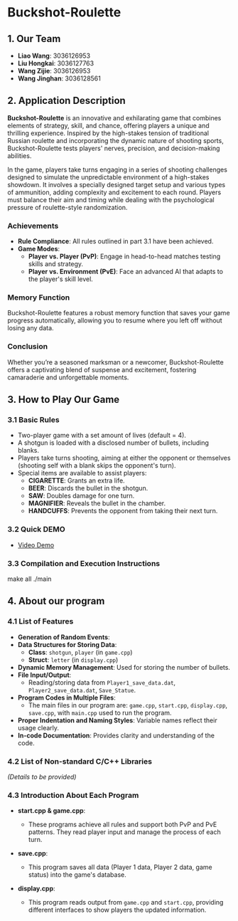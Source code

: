 # Buckshot-Roulette

## 1. Our Team
- **Liao Wang**: 3036126953
- **Liu Hongkai**: 3036127763
- **Wang Zijie**: 3036126953
- **Wang Jinghan**: 3036128561

## 2. Application Description
**Buckshot-Roulette** is an innovative and exhilarating game that combines elements of strategy, skill, and chance, offering players a unique and thrilling experience. Inspired by the high-stakes tension of traditional Russian roulette and incorporating the dynamic nature of shooting sports, Buckshot-Roulette tests players' nerves, precision, and decision-making abilities.

In the game, players take turns engaging in a series of shooting challenges designed to simulate the unpredictable environment of a high-stakes showdown. It involves a specially designed target setup and various types of ammunition, adding complexity and excitement to each round. Players must balance their aim and timing while dealing with the psychological pressure of roulette-style randomization.

### Achievements
- **Rule Compliance**: All rules outlined in part 3.1 have been achieved.
- **Game Modes**: 
  - **Player vs. Player (PvP)**: Engage in head-to-head matches testing skills and strategy.
  - **Player vs. Environment (PvE)**: Face an advanced AI that adapts to the player's skill level.

### Memory Function
Buckshot-Roulette features a robust memory function that saves your game progress automatically, allowing you to resume where you left off without losing any data.

### Conclusion
Whether you’re a seasoned marksman or a newcomer, Buckshot-Roulette offers a captivating blend of suspense and excitement, fostering camaraderie and unforgettable moments.

## 3. How to Play Our Game
### 3.1 Basic Rules
- Two-player game with a set amount of lives (default = 4).
- A shotgun is loaded with a disclosed number of bullets, including blanks.
- Players take turns shooting, aiming at either the opponent or themselves (shooting self with a blank skips the opponent's turn).
- Special items are available to assist players:
  - **CIGARETTE**: Grants an extra life.
  - **BEER**: Discards the bullet in the shotgun.
  - **SAW**: Doubles damage for one turn.
  - **MAGNIFIER**: Reveals the bullet in the chamber.
  - **HANDCUFFS**: Prevents the opponent from taking their next turn.

### 3.2 Quick DEMO
- [Video Demo](https://youtu.be/9pU-0DAcSxM)

### 3.3 Compilation and Execution Instructions
make all
./main

## 4. About our program
### 4.1 List of Features
- **Generation of Random Events**: 
- **Data Structures for Storing Data**:
  - **Class**: `shotgun`, `player` (in `game.cpp`)
  - **Struct**: `letter` (in `display.cpp`)
- **Dynamic Memory Management**: Used for storing the number of bullets.
- **File Input/Output**: 
  - Reading/storing data from `Player1_save_data.dat`, `Player2_save_data.dat`, `Save_Statue`.
- **Program Codes in Multiple Files**: 
  - The main files in our program are: `game.cpp`, `start.cpp`, `display.cpp`, `save.cpp`, with `main.cpp` used to run the program.
- **Proper Indentation and Naming Styles**: Variable names reflect their usage clearly.
- **In-code Documentation**: Provides clarity and understanding of the code.

### 4.2 List of Non-standard C/C++ Libraries
*(Details to be provided)*

### 4.3 Introduction About Each Program
- **start.cpp & game.cpp**: 
  - These programs achieve all rules and support both PvP and PvE patterns. They read player input and manage the process of each turn.
  
- **save.cpp**: 
  - This program saves all data (Player 1 data, Player 2 data, game status) into the game's database.

- **display.cpp**: 
  - This program reads output from `game.cpp` and `start.cpp`, providing different interfaces to show players the updated information.
